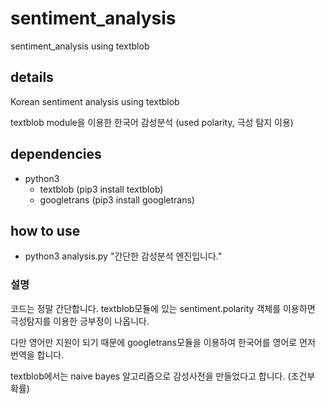 # sentiment_analysis
sentiment_analysis using textblob

## details
Korean sentiment analysis using textblob

textblob module을 이용한 한국어 감성분석 (used polarity, 극성 탐지 이용)

## dependencies
- python3
  - textblob (pip3 install textblob)
  - googletrans (pip3 install googletrans)

## how to use
- python3 analysis.py "간단한 감성분석 엔진입니다."

### 설명
코드는 정말 간단합니다. textblob모듈에 있는 sentiment.polarity 객체를 이용하면 극성탐지를 이용한 긍부정이 나옵니다.

다만 영어만 지원이 되기 때문에 googletrans모듈을 이용하여 한국어를 영어로 먼저 번역을 합니다.

textblob에서는 naive bayes 알고리즘으로 감성사전을 만들었다고 합니다. (조건부 확률)
